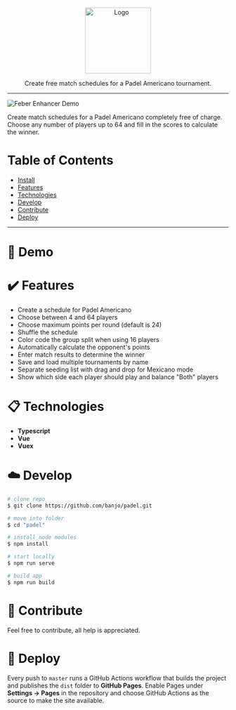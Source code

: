 <p align="center">

  <a href="https://github.com/banjo/feber-enhancer">
    <img src="public/logo.svg" alt="Logo" width="150" style="margin-top: 30px;" >
  </a>

  <p align="center">
    Create free match schedules for a Padel Americano tournament.
    <br />
  </p>
</p>

---

![Feber Enhancer Demo](public/padel-demo.png)

Create match schedules for a Padel Americano completely free of charge. Choose any number of players up to 64 and fill in the scores to calculate the winner.

# Table of Contents

-   [Install](#dart-install)
-   [Features](#heavy_check_mark-features)
-   [Technologies](#clipboard-technologies)
-   [Develop](#cloud-develop)
-   [Contribute](#wrench-contribute)
-   [Deploy](#rocket-deploy)

---

# :dart: Demo

# :heavy_check_mark: Features

-   Create a schedule for Padel Americano
-   Choose between 4 and 64 players
-   Choose maximum points per round (default is 24)
-   Shuffle the schedule
-   Color code the group split when using 16 players
-   Automatically calculate the opponent's points
-   Enter match results to determine the winner
-   Save and load multiple tournaments by name
-   Separate seeding list with drag and drop for Mexicano mode
-   Show which side each player should play and balance "Both" players

# :clipboard: Technologies

-   **Typescript**
-   **Vue**
-   **Vuex**

# :cloud: Develop

```bash
# clone repo
$ git clone https://github.com/banjo/padel.git

# move into folder
$ cd "padel"

# install node modules
$ npm install

# start locally
$ npm run serve

# build app
$ npm run build
```

# :wrench: Contribute

Feel free to contribute, all help is appreciated.

# :rocket: Deploy

Every push to `master` runs a GitHub Actions workflow that builds the project
and publishes the `dist` folder to **GitHub Pages**. Enable Pages under
**Settings → Pages** in the repository and choose GitHub Actions as the source
to make the site available.
